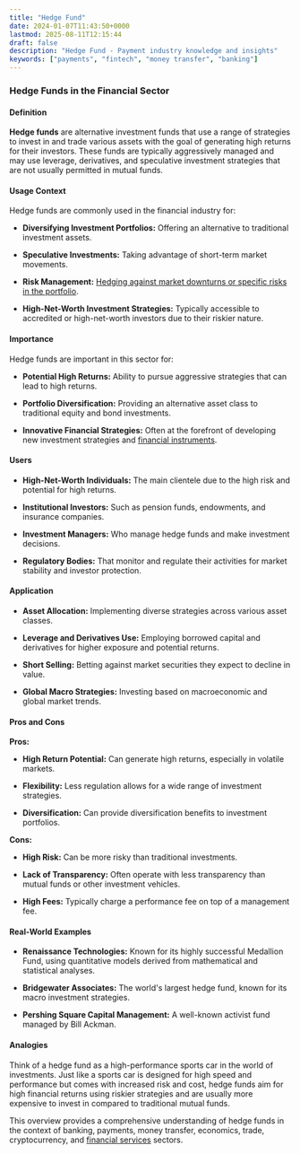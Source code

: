 ```yaml
---
title: "Hedge Fund"
date: 2024-01-07T11:43:50+0000
lastmod: 2025-08-11T12:15:44
draft: false
description: "Hedge Fund - Payment industry knowledge and insights"
keywords: ["payments", "fintech", "money transfer", "banking"]
---
```


### Hedge Funds in the Financial Sector

#### Definition

**Hedge funds** are alternative investment funds that use a range of strategies to invest in and trade various assets with the goal of generating high returns for their investors. These funds are typically aggressively managed and may use leverage, derivatives, and speculative investment strategies that are not usually permitted in mutual funds.

#### Usage Context

Hedge funds are commonly used in the financial industry for:

- **Diversifying Investment Portfolios:** Offering an alternative to traditional investment assets.

- **Speculative Investments:** Taking advantage of short-term market movements.

- **Risk Management:** [Hedging against market downturns or specific risks in the portfolio](https://faisalkhanllc.xyz/resources/payments-wiki/r/risk-reduction/).

- **High-Net-Worth Investment Strategies:** Typically accessible to accredited or high-net-worth investors due to their riskier nature.

#### Importance

Hedge funds are important in this sector for:

- **Potential High Returns:** Ability to pursue aggressive strategies that can lead to high returns.

- **Portfolio Diversification:** Providing an alternative asset class to traditional equity and bond investments.

- **Innovative Financial Strategies:** Often at the forefront of developing new investment strategies and [financial instruments](https://faisalkhanllc.xyz/resources/payments-wiki/f/financial-instrument/).

#### Users

- **High-Net-Worth Individuals:** The main clientele due to the high risk and potential for high returns.

- **Institutional Investors:** Such as pension funds, endowments, and insurance companies.

- **Investment Managers:** Who manage hedge funds and make investment decisions.

- **Regulatory Bodies:** That monitor and regulate their activities for market stability and investor protection.

#### Application

- **Asset Allocation:** Implementing diverse strategies across various asset classes.

- **Leverage and Derivatives Use:** Employing borrowed capital and derivatives for higher exposure and potential returns.

- **Short Selling:** Betting against market securities they expect to decline in value.

- **Global Macro Strategies:** Investing based on macroeconomic and global market trends.

#### Pros and Cons

**Pros:**

- **High Return Potential:** Can generate high returns, especially in volatile markets.

- **Flexibility:** Less regulation allows for a wide range of investment strategies.

- **Diversification:** Can provide diversification benefits to investment portfolios.

**Cons:**

- **High Risk:** Can be more risky than traditional investments.

- **Lack of Transparency:** Often operate with less transparency than mutual funds or other investment vehicles.

- **High Fees:** Typically charge a performance fee on top of a management fee.

#### Real-World Examples

- **Renaissance Technologies:** Known for its highly successful Medallion Fund, using quantitative models derived from mathematical and statistical analyses.

- **Bridgewater Associates:** The world's largest hedge fund, known for its macro investment strategies.

- **Pershing Square Capital Management:** A well-known activist fund managed by Bill Ackman.

#### Analogies

Think of a hedge fund as a high-performance sports car in the world of investments. Just like a sports car is designed for high speed and performance but comes with increased risk and cost, hedge funds aim for high financial returns using riskier strategies and are usually more expensive to invest in compared to traditional mutual funds.

This overview provides a comprehensive understanding of hedge funds in the context of banking, payments, money transfer, economics, trade, cryptocurrency, and [financial services](https://faisalkhanllc.xyz/resources/payments-wiki/f/financial-services/) sectors.
